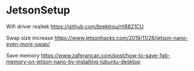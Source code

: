 # JetsonSetup


Wifi driver realtek https://github.com/brektrou/rtl8821CU

Swap size increase https://www.jetsonhacks.com/2019/11/28/jetson-nano-even-more-swap/

Save memory https://www.zaferarican.com/post/how-to-save-1gb-memory-on-jetson-nano-by-installing-lubuntu-desktop
